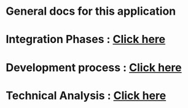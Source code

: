 # General docs for this application

# Integration Phases : <a href="IntegrationPhases.pdf" target="_blank">Click here</a>
# Development process : <a href="DevelopmentProcess.pdf" target="_blank">Click here</a>
# Technical Analysis : <a href="TechnicalAnalysisV3.pdf" target="_blank">Click here</a>